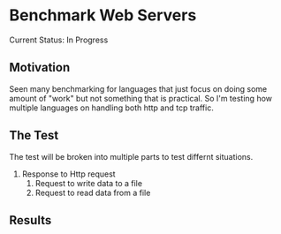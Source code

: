 # Benchmark Web Servers

Current Status: In Progress

## Motivation

Seen many benchmarking for languages that just focus on doing some amount of "work" but not something that is practical. So I'm testing how multiple languages on handling both http and tcp traffic.

## The Test

The test will be broken into multiple parts to test differnt situations.

1. Response to Http request
   1. Request to write data to a file
   2. Request to read data from a file

## Results

